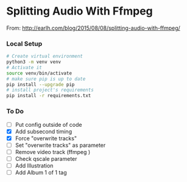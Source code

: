 # Splitting Audio With Ffmpeg
From: http://earlh.com/blog/2015/08/08/splitting-audio-with-ffmpeg/

### Local Setup

```bash
# Create virtual environment
python3 -m venv venv
# Activate it
source venv/bin/activate
# make sure pip is up to date
pip install --upgrade pip
# install project's requirements
pip install -r requirements.txt 
```
### To Do 

- [ ] Put config outside of code
- [x] Add subsecond timing
- [x] Force "overwrite tracks"
- [ ] Set "overwrite tracks" as parameter
- [ ] Remove video track (ffmpeg )
- [ ] Check qscale parameter
- [ ] Add Illustration
- [ ] Add Album 1 of 1 tag